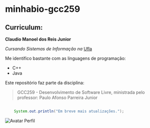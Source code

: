 # minhabio-gcc259

## Curriculum:
**Claudio Manoel dos Reis Junior**

*Cursando Sistemas de Informação na* [Ufla](www.ufla.br "Site na Universidade Federal de Lavras")

Me identifico bastante com as linguagens de programação:
* C++
* Java

Este repositório faz parte da disciplina:
>GCC259 - Desenvolvimento de Software Livre, ministrada
>pelo professor: Paulo Afonso Parreira Junior

```Java
    
    System.out.println("Em breve mais atualizações.");
```

![Avatar Perfil]([[avatar-de-perfil.png]])
